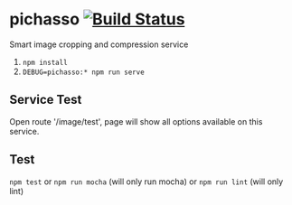 # pichasso [![Build Status](https://travis-ci.org/pichasso/pichasso.svg?branch=master)](https://travis-ci.org/pichasso/pichasso)

Smart image cropping and compression service

1. `npm install`
2. `DEBUG=pichasso:* npm run serve`

## Service Test

Open route '/image/test', page will show all options available on this service.

## Test

`npm test`
or `npm run mocha` (will only run mocha)
or `npm run lint` (will only lint)



